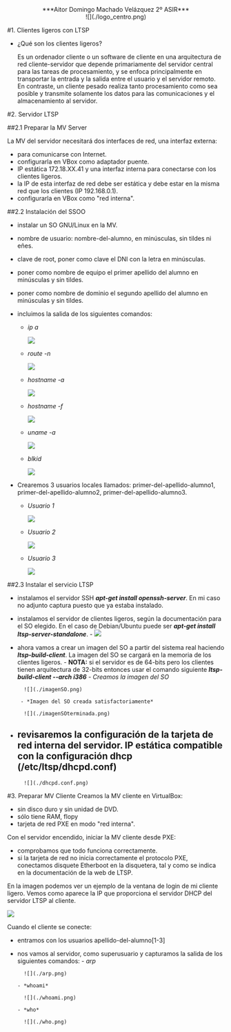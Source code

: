 <center>***Aitor Domingo Machado Velázquez
2º ASIR***</center>

<center>![](./logo_centro.png)</center>

#1. Clientes ligeros con LTSP

- ¿Qué son los clientes ligeros?

    Es un ordenador cliente o un software de cliente en una arquitectura de red cliente-servidor que depende primariamente del servidor central para las tareas de procesamiento, y se enfoca principalmente en transportar la entrada y la salida entre el usuario y el servidor remoto. En contraste, un cliente pesado realiza tanto procesamiento como sea posible y transmite solamente los datos para las comunicaciones y el almacenamiento al servidor. 


#2. Servidor LTSP

##2.1 Preparar la MV Server

La MV del servidor necesitará dos interfaces de red, una interfaz externa:

- para comunicarse con Internet.
- configurarla en VBox como adaptador puente.
- IP estática 172.18.XX.41 y una interfaz interna para conectarse con los clientes ligeros.
- la IP de esta interfaz de red debe ser estática y debe estar en la misma red que los clientes (IP 192.168.0.1).
- configurarla en VBox como "red interna".

##2.2 Instalación del SSOO

- instalar un SO GNU/Linux en la MV.
- nombre de usuario: nombre-del-alumno, en minúsculas, sin tildes ni eñes.
- clave de root, poner como clave el DNI con la letra en minúsculas.
- poner como nombre de equipo el primer apellido del alumno en minúsculas y sin tildes.
- poner como nombre de dominio el segundo apellido del alumno en minúsculas y sin tildes.
- incluimos la salida de los siguientes comandos:
    - *ip a*
    
        ![](./ipa.png)
    
    - *route -n*
    
        ![](./route-n.png)
    
    - *hostname -a*
    
    
        ![](./hostname-a.png)
    
    - *hostname -f*
      
        ![](./hostname-f.png)
    
    - *uname -a*
    
    
        ![](./uname-a.png)
    
    - *blkid*
    
        ![](./blkid.png)

- Crearemos 3 usuarios locales llamados: primer-del-apellido-alumno1, primer-del-apellido-alumno2, primer-del-apellido-alumno3.
    - *Usuario 1*
    
        ![](./usuario1.png)
    
    - *Usuario 2*
    
        ![](./usuario2.png)
    
    - *Usuario 3*
    
    
        ![](./usuario3.png)
        
##2.3 Instalar el servicio LTSP

- instalamos el servidor SSH ***apt-get install openssh-server***. En mi caso no adjunto captura puesto que ya estaba instalado.
- instalamos el servidor de clientes ligeros, según la documentación para el SO elegido. En el caso de Debian/Ubuntu puede ser ***apt-get install ltsp-server-standalone***.
       - 
        ![](./instalarltsp.png)
- ahora vamos a crear un imagen del SO a partir del sistema real haciendo ***ltsp-build-client***. La imagen del SO se cargará en la memoria de los clientes ligeros. 
       - 
**NOTA:** si el servidor es de 64-bits pero los clientes tienen arquitectura de 32-bits entonces usar el comando siguiente ***ltsp-build-client --arch i386***
       - *Creamos la imagen del SO*
    
        ![](./imagenSO.png)
    
       - *Imagen del SO creada satisfactoriamente*
    
        ![](./imagenSOterminada.png)
    
- revisaremos la configuración de la tarjeta de red interna del servidor. IP estática compatible con la configuración dhcp (/etc/ltsp/dhcpd.conf)
    - 
    
        ![](./dhcpd.conf.png)

#3. Preparar MV Cliente
Creamos la MV cliente en VirtualBox:

- sin disco duro y sin unidad de DVD.
- sólo tiene RAM, flopy
- tarjeta de red PXE en modo "red interna".

Con el servidor encendido, iniciar la MV cliente desde PXE:

- comprobamos que todo funciona correctamente.
- si la tarjeta de red no inicia correctamente el protocolo PXE, conectamos disquete Etherboot en la disquetera, tal y como se indica en la documentación de la web de LTSP.

En la imagen podemos ver un ejemplo de la ventana de login de mi cliente ligero. Vemos como aparece la IP que proporciona el servidor DHCP del servidor LTSP al cliente. 
       
![](./cliente-ligero-machado1.png)

Cuando el cliente se conecte:

- entramos con los usuarios apellido-del-alumno[1-3]
- nos vamos al servidor, como superusuario y capturamos la salida de los siguientes comandos:
      - *arp*
    
        ![](./arp.png)
      
      - *whoami*
    
        ![](./whoami.png)
      
      - *who*
    
        ![](./who.png)
        

